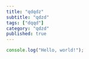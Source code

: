 ```yaml
---
title: "qdqdz"
subtitle: "qdzd"
tags: ["dqqd"]
category: "qdzd"
published: true
---
```






```javascript
console.log("Hello, world!");
```



